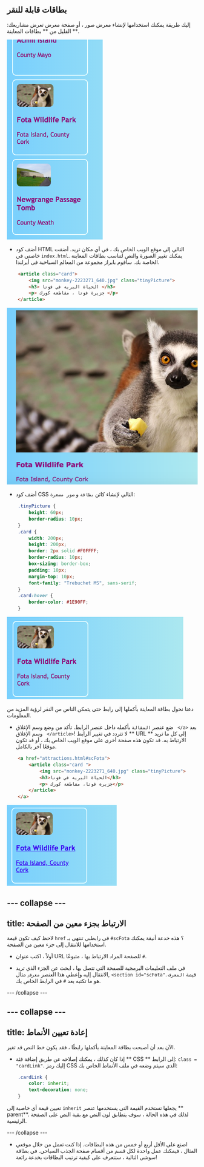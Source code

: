 ## بطاقات قابلة للنقر

إليك طريقة يمكنك استخدامها لإنشاء معرض صور ، أو صفحة معرض تعرض مشاريعك: القليل من ** بطاقات المعاينة **.

![بطاقة معاينة تظهر صورة مصغرة وبعض النص](images/cardsPreview.png)

+ أضف كود HTML التالي إلى موقع الويب الخاص بك ، في أي مكان تريد. أضفت خاصتي في ` index.html `. يمكنك تغيير الصورة والنص لتناسب بطاقات المعاينة الخاصة بك. سأقوم بابراز مجموعة من المعالم السياحية في أيرلندا.

```html
    <article class="card">
        <img src="monkey-2223271_640.jpg" class="tinyPicture">
        <h3> الحياة البرية في فوتا </h3>
        <p> جزيرة فوتا ، مقاطعة كورك </p>
    </article>
```

![الصورة والنص قبل تطبيق الأنماط](images/cardUnstyled.png)

+ أضف كود CSS التالي لإنشاء كائن ` بطاقة ` و ` صور مصغرة `:

```css
    .tinyPicture {
        height: 60px;
        border-radius: 10px;
    }
    .card {
        width: 200px;
        height: 200px;
        border: 2px solid #F0FFFF;
        border-radius: 10px;
        box-sizing: border-box;
        padding: 10px;
        margin-top: 10px;
        font-family: "Trebuchet MS", sans-serif;
    }
    .card:hover {
        border-color: #1E90FF;
    }
```

![صورة ونص مع التصميم لإنشاء تأثير بطاقة صغيرة](images/cardStyled.png)

دعنا نحول بطاقة المعاينة بأكملها إلى رابط حتى يتمكن الناس من النقر لرؤية المزيد من المعلومات.

+ ضع عنصر ` المقالة ` بأكمله داخل عنصر الرابط. تأكد من وضع وسم الإغلاق ` </a>` بعد وسم الإغلاق ` </article>`! لا تتردد في تغيير الرابط ** URL ** إلى كل ما تريد الارتباط به. قد تكون هذه صفحة أخرى على موقع الويب الخاص بك ، أو قد تكون موقعًا آخر بالكامل.

```html
    <a href="attractions.html#scFota">  
        <article class="card ">
            <img src="monkey-2223271_640.jpg" class="tinyPicture">
            <h3>الحياة البرية في فوتا</h3>
            <p> جزيرة فوتا، مقاطعة كورك</p>
        </article>
    </a>
```

![النص والصورة التي تحولت إلى رابط](images/cardLink.png)

## \--- collapse \---

## title: الارتباط بجزء معين من الصفحة

لاحظ كيف تكون قيمة ` href ` في رابطبي تنتهي بـ ` #scFota ` ؟ هذه خدعة أنيقة يمكنك استخدامها للانتقال إلى جزء معين من الصفحة.

+ أولاً ، اكتب عنوان URL للصفحة المراد الارتباط بها ، متبوعًا ` # `.

+ في ملف التعليمات البرمجية للصفحة التي تتصل بها ، ابحث عن الجزء الذي تريد الانتقال إليه وإعطي هذا العنصر `معرف`, مثال, `<section id="scFota"`. قيمة ` المعرف ` هو ما تكتبه بعد ` # ` في الرابط الخاص بك.

\--- /collapse \---

## \--- collapse \---

## title: إعادة تعيين الأنماط

الآن بعد أن أصبحت بطاقة المعاينة بأكملها رابطًا ، فقد يكون خط النص قد تغير.

+ إذا كان كذلك ، يمكنك إصلاحه عن طريق إضافة فئة ** CSS ** إلى الرابط: ` class = "cardLink" `. إليك رمز CSS الذي سيتم وضعه في ملف الأنماط الخاص بك:

```css
    .cardLink {
        color: inherit;
        text-decoration: none;
    }
```

تعيين قيمة أي خاصية إلى ` inherit ` يجعلها تستخدم القيمة التي يستخدمها عنصر ** parent**. لذلك في هذه الحالة ، سوف يتطابق لون النص مع بقية النص على الصفحة الرئيسية.

\--- /collapse \---

+ اصنع على الأقل أربع أو خمس من هذه البطاقات. إذا كنت تعمل من خلال موقعي المثال ، فيمكنك عمل واحدة لكل قسم من أقسام صفحة الجذب السياحي. في بطاقة سوشي التالية ، ستتعرف على كيفية ترتيب البطاقات بخدعة رائعة!